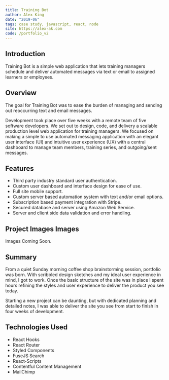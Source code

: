 ```yaml
---
title: Training Bot
author: Alex King
date: "2019-06"
tags: case study, javascript, react, node
site: https://alex-ak.com
code: /portfolio_v2
---
```


## Introduction

Training Bot is a simple web application that lets training managers schedule and deliver automated messages via text or email to assigned learners or employees.

## Overview

The goal for Training Bot was to ease the burden of managing and sending out reoccurring text and email messages.

Development took place over five weeks with a remote team of five software developers. We set out to design, code, and delivery a scalable production level web application for training managers. We focused on making a simple to use automated messaging application with an elegant user interface (UI) and intuitive user experience (UX) with a central dashboard to manage team members, training series, and outgoing/sent messages.

## Features

- Third party industry standard user authentication.
- Custom user dashboard and interface design for ease of use.
- Full site mobile support.
- Custom server based automation system with text and/or email options.
- Subscription based payment integration with Stripe.
- Secured database and server using Amazon Web Service.
- Server and client side data validation and error handling.

## Project Images Images

Images Coming Soon.

## Summary

From a quiet Sunday morning coffee shop brainstorming session, portfolio was born. With scribbled design sketches and my ideal user experience in mind, I got to work. Once the basic structure of the site was in place I spent hours refining the styles and user experience to deliver the product you see today.

Starting a new project can be daunting, but with dedicated planning and detailed notes, I was able to deliver the site you see from start to finish in four weeks of development.

## Technologies Used

- React Hooks
- React Router
- Styled Components
- FuseJS Search
- React-Scripts
- Contentful Content Management
- MailChimp
